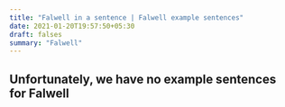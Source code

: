 ```yaml
---
title: "Falwell in a sentence | Falwell example sentences"
date: 2021-01-20T19:57:50+05:30
draft: falses
summary: "Falwell"
---
```

## Unfortunately, we have no example sentences for Falwell                 
